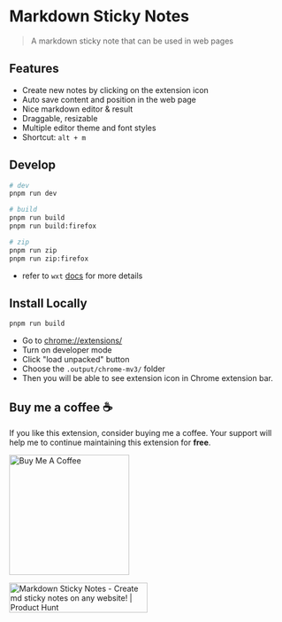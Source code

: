 # Markdown Sticky Notes

> A markdown sticky note that can be used in web pages

## Features

- Create new notes by clicking on the extension icon
- Auto save content and position in the web page
- Nice markdown editor & result
- Draggable, resizable
- Multiple editor theme and font styles
- Shortcut: `alt + m`

## Develop

```sh
# dev
pnpm run dev

# build
pnpm run build
pnpm run build:firefox

# zip
pnpm run zip
pnpm run zip:firefox
```

- refer to `wxt` [docs](https://wxt.dev/guide/introduction.html) for more details


## Install Locally

```sh
pnpm run build
```

- Go to [chrome://extensions/](chrome://extensions/)
- Turn on developer mode
- Click "load unpacked" button
- Choose the `.output/chrome-mv3/` folder
- Then you will be able to see extension icon in Chrome extension bar.


## Buy me a coffee ☕️

<p>
  If you like this extension, consider buying me a coffee. Your support
  will help me to continue maintaining this extension for <strong>free</strong>.
</p>
<a
  href="https://www.buymeacoffee.com/qiwei"
  target="_blank"
  rel="noopener noreferrer"
>
  <img
    src="https://cdn.buymeacoffee.com/buttons/v2/default-yellow.png"
    alt="Buy Me A Coffee"
    width="217"
  />
</a>


<a href="https://www.producthunt.com/posts/markdown-sticky-notes?utm_source=badge-featured&utm_medium=badge&utm_souce=badge-markdown&#0045;sticky&#0045;notes" target="_blank"><img src="https://api.producthunt.com/widgets/embed-image/v1/featured.svg?post_id=442472&theme=light" alt="Markdown&#0032;Sticky&#0032;Notes - Create&#0032;md&#0032;sticky&#0032;notes&#0032;on&#0032;any&#0032;website&#0033; | Product Hunt" style="width: 250px; height: 54px;" width="250" height="54" /></a>